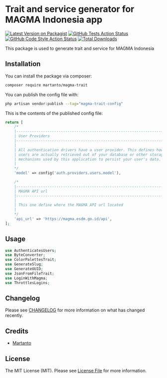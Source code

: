 # Trait and service generator for MAGMA Indonesia app

[![Latest Version on Packagist](https://img.shields.io/packagist/v/martanto/magma-trait.svg?style=flat-square)](https://packagist.org/packages/martanto/magma-trait)
[![GitHub Tests Action Status](https://img.shields.io/github/actions/workflow/status/martanto/magma-trait/run-tests.yml?branch=main&label=tests&style=flat-square)](https://github.com/martanto/magma-trait/actions?query=workflow%3Arun-tests+branch%3Amain)
[![GitHub Code Style Action Status](https://img.shields.io/github/actions/workflow/status/martanto/magma-trait/fix-php-code-style-issues.yml?branch=main&label=code%20style&style=flat-square)](https://github.com/martanto/magma-trait/actions?query=workflow%3A"Fix+PHP+code+style+issues"+branch%3Amain)
[![Total Downloads](https://img.shields.io/packagist/dt/martanto/magma-trait.svg?style=flat-square)](https://packagist.org/packages/martanto/magma-trait)

This package is used to generate trait and service for MAGMA Indonesia

## Installation

You can install the package via composer:

```bash
composer require martanto/magma-trait
```

You can publish the config file with:

```bash
php artisan vendor:publish --tag="magma-trait-config"
```

This is the contents of the published config file:

```php
return [
    /*
    |--------------------------------------------------------------------------
    | User Providers
    |--------------------------------------------------------------------------
    |
    | All authentication drivers have a user provider. This defines how the
    | users are actually retrieved out of your database or other storage
    | mechanisms used by this application to persist your user's data.
    |
    */
    'model' => config('auth.providers.users.model'),

    /*
    |--------------------------------------------------------------------------
    | MAGMA API url
    |--------------------------------------------------------------------------
    |
    | This one define where the MAGMA API url located
    |
    */
    'api_url' => 'https://magma.esdm.go.id/api',
];
```

## Usage

```php
use AuthenticatesUsers;
use ByteConverter;
use ColorPalettesTrait;
use GenerateSlug;
use GenerateUUID;
use JsonFromFileTrait;
use LoginWithMagma;
use ThrottlesLogins;
```

## Changelog

Please see [CHANGELOG](CHANGELOG.md) for more information on what has changed recently.

## Credits

- [Martanto](https://github.com/martanto)

## License

The MIT License (MIT). Please see [License File](LICENSE.md) for more information.
